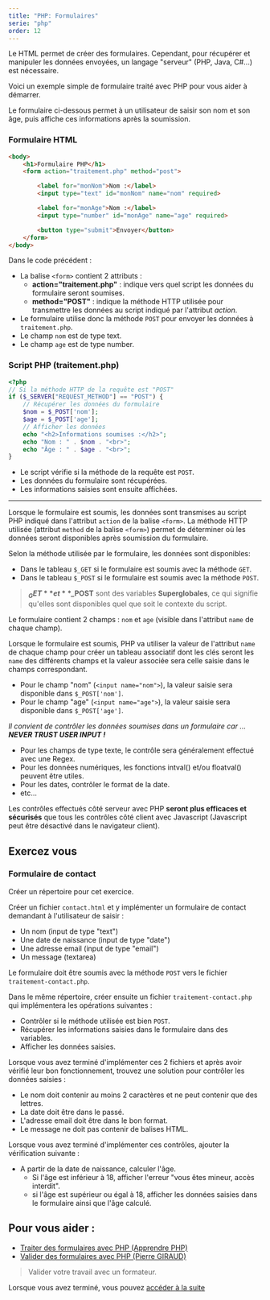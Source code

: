 ```yaml
---
title: "PHP: Formulaires"
serie: "php"
order: 12
---
```


Le HTML permet de créer des formulaires. Cependant, pour récupérer et manipuler les données envoyées, un langage "serveur" (PHP, Java, C#...) est nécessaire. 

Voici un exemple simple de formulaire traité avec PHP pour vous aider à démarrer. 

Le formulaire ci-dessous permet à un utilisateur de saisir son nom et son âge, puis affiche ces informations après la soumission.

### Formulaire HTML

```html
<body>
    <h1>Formulaire PHP</h1>
    <form action="traitement.php" method="post">

        <label for="monNom">Nom :</label> 
        <input type="text" id="monNom" name="nom" required> 

        <label for="monAge">Nom :</label> 
        <input type="number" id="monAge" name="age" required>    

        <button type="submit">Envoyer</button>
    </form>
</body>
```

Dans le code précédent : 

- La balise `<form>` contient 2 attributs : 
    - **action="traitement.php"** : indique vers quel script les données du formulaire seront soumises. 
    - **method="POST"** : indique la méthode HTTP utilisée pour transmettre les données au script indiqué par l'attribut *action*.
- Le formulaire utilise donc la méthode `POST` pour envoyer les données à `traitement.php`.
- Le champ `nom` est de type text.
- Le champ `age` est de type number.

### Script PHP (traitement.php)

```php
<?php
// Si la méthode HTTP de la requête est "POST"
if ($_SERVER["REQUEST_METHOD"] == "POST") {
    // Récupérer les données du formulaire
    $nom = $_POST['nom'];
    $age = $_POST['age'];
    // Afficher les données
    echo "<h2>Informations soumises :</h2>";
    echo "Nom : " . $nom . "<br>";
    echo "Âge : " . $age . "<br>";
}
```

- Le script vérifie si la méthode de la requête est `POST`.
- Les données du formulaire sont récupérées.
- Les informations saisies sont ensuite affichées.

--- 

Lorsque le formulaire est soumis, les données sont transmises au script PHP indiqué dans l'attribut `action` de la balise `<form>`.
La méthode HTTP utilisée (attribut `method` de la balise `<form>`) permet de déterminer où les données seront disponibles après soumission du formulaire.

Selon la méthode utilisée par le formulaire, les données sont disponibles: 
- Dans le tableau `$_GET` si le formulaire est soumis avec la méthode `GET`.
- Dans le tableau `$_POST` si le formulaire est soumis avec la méthode `POST`.

> **$_GET** et **$_POST** sont des variables **Superglobales**, ce qui signifie qu'elles sont disponibles quel que soit le contexte du script.

Le formulaire contient 2 champs : `nom` et `age` (visible dans l'attribut `name` de chaque champ). 

Lorsque le formulaire est soumis, PHP va utiliser la valeur de l'attribut `name` de chaque champ pour créer un tableau associatif dont les clés seront les `name` des différents champs et la valeur associée sera celle saisie dans le champs correspondant.

- Pour le champ "nom" (`<input name="nom">`), la valeur saisie sera disponible dans `$_POST['nom']`.
- Pour le champ "age" (`<input name="age">`), la valeur saisie sera disponible dans `$_POST['age']`.

*Il convient de contrôler les données soumises dans un formulaire car ... **NEVER TRUST USER INPUT !***

- Pour les champs de type texte, le contrôle sera généralement effectué avec une Regex.
- Pour les données numériques, les fonctions intval() et/ou floatval() peuvent être utiles.
- Pour les dates, contrôler le format de la date.
- etc...

Les contrôles effectués côté serveur avec PHP **seront plus efficaces et sécurisés** que tous les contrôles côté client avec Javascript (Javascript peut être désactivé dans le navigateur client).

## Exercez vous

### Formulaire de contact

Créer un répertoire pour cet exercice.

Créer un fichier `contact.html` et y implémenter un formulaire de contact demandant à l'utilisateur de saisir : 

- Un nom (input de type "text")
- Une date de naissance (input de type "date")
- Une adresse email (input de type "email")
- Un message (textarea)

Le formulaire doit être soumis avec la méthode `POST` vers le fichier `traitement-contact.php`.

Dans le même répertoire, créer ensuite un fichier `traitement-contact.php` qui implémentera les opérations suivantes :

- Contrôler si le méthode utilisée est bien `POST`.
- Récupérer les informations saisies dans le formulaire dans des variables.
- Afficher les données saisies.

Lorsque vous avez terminé d'implémenter ces 2 fichiers et après avoir vérifié leur bon fonctionnement, trouvez une solution pour contrôler les données saisies :

- Le nom doit contenir au moins 2 caractères et ne peut contenir que des lettres.
- La date doit être dans le passé.
- L'adresse email doit être dans le bon format.
- Le message ne doit pas contenir de balises HTML.

Lorsque vous avez terminé d'implémenter ces contrôles, ajouter la vérification suivante :

- A partir de la date de naissance, calculer l'âge.
    - Si l'âge est inférieur à 18, afficher l'erreur "vous êtes mineur, accès interdit".
    - si l'âge est supérieur ou égal à 18, afficher les données saisies dans le formulaire ainsi que l'âge calculé.

## Pour vous aider : 

- [Traiter des formulaires avec PHP (Apprendre PHP)](https://www.apprendre-php.com/tutoriels/tutoriel-12-traitement-des-formulaires-avec-get-et-post.html)
- [Valider des formulaires avec PHP (Pierre GIRAUD)](https://www.pierre-giraud.com/php-mysql-apprendre-coder-cours/securiser-valider-formulaire/)


> Valider votre travail avec un formateur.

Lorsque vous avez terminé, vous pouvez [accéder à la suite](./formulaires-intro-correction)